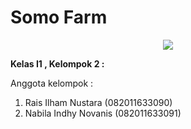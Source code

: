 # Somo Farm
<p align="center" ><a href="https://laravel.com" target="_blank"><img src="https://i.imgur.com/dqhakRx.png"></a></p>

**Kelas I1 , Kelompok 2 :**

Anggota kelompok :
1. Rais Ilham Nustara (082011633090)
2. Nabila Indhy Novanis (082011633091)
